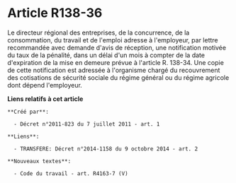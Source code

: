 # Article R138-36

Le directeur régional des entreprises, de la concurrence, de la consommation, du travail et de l'emploi adresse à
l'employeur, par lettre recommandée avec demande d'avis de réception, une notification motivée du taux de la pénalité, dans
un délai d'un mois à compter de la date d'expiration de la mise en demeure prévue à l'article R. 138-34. Une copie de cette
notification est adressée à l'organisme chargé du recouvrement des cotisations de sécurité sociale du régime général ou du
régime agricole dont dépend l'employeur.

**Liens relatifs à cet article**

	**Créé par**:

	  - Décret n°2011-823 du 7 juillet 2011 - art. 1

	**Liens**:

	  - TRANSFERE: Décret n°2014-1158 du 9 octobre 2014 - art. 2

	**Nouveaux textes**:

	  - Code du travail - art. R4163-7 (V)
